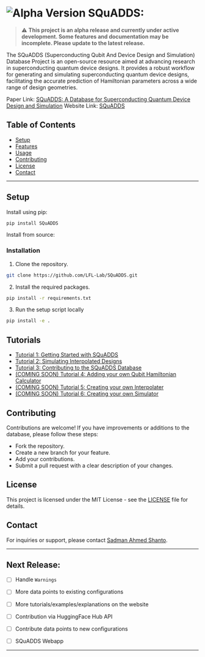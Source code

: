 # ![Alpha Version](https://img.shields.io/badge/Status-Alpha%20Version-yellow) SQuADDS: 

> :warning: **This project is an alpha release and currently under active development. Some features and documentation may be incomplete. Please update to the latest release.**

The SQuADDS (Superconducting Qubit And Device Design and Simulation) Database Project is an open-source resource aimed at advancing research in superconducting quantum device designs. It provides a robust workflow for generating and simulating superconducting quantum device designs, facilitating the accurate prediction of Hamiltonian parameters across a wide range of design geometries.

Paper Link: [SQuADDS: A Database for Superconducting Quantum Device Design and Simulation](https://arxiv.org/pdf/2312.13483.pdf)
Website Link: [SQuADDS](https://lfl-lab.github.io/SQuADDS/)

## Table of Contents

- [Setup](#setup)
- [Features](#features)
- [Usage](#usage)
- [Contributing](#contributing)
- [License](#license)
- [Contact](#contact)

--- 

## Setup

Install using pip:

```bash
pip install SQuADDS
```

Install from source:

### Installation

1. Clone the repository.
```bash
git clone https://github.com/LFL-Lab/SQuADDS.git
```
2. Install the required packages.
```bash
pip install -r requirements.txt
```
3. Run the setup script locally
```bash
pip install -e .
```

## Tutorials
- [Tutorial 1: Getting Started with SQuADDS](https://lfl-lab.github.io/SQuADDS/tutorials/Tutorial-1_getting_started_with_SQuADDS.html)
- [Tutorial 2: Simulating Interpolated Designs](https://lfl-lab.github.io/SQuADDS/tutorials/Tutorial-2_Simulate_interpolated_designs.html)
- [Tutorial 3: Contributing to the SQuADDS Database](https://lfl-lab.github.io/SQuADDS/tutorials/Tutorial-3_Contributing_to_SQuADDS.html)
- [(COMING SOON) Tutorial 4: Adding your own Qubit Hamiltonian Calculator]()
- [(COMING SOON) Tutorial 5: Creating your own Interpolater]()
- [(COMING SOON) Tutorial 6: Creating your own Simulator]()


## Contributing

Contributions are welcome! If you have improvements or additions to the database, please follow these steps:

- Fork the repository.
- Create a new branch for your feature.
- Add your contributions.
- Submit a pull request with a clear description of your changes.

## License

This project is licensed under the MIT License - see the [LICENSE](LICENSE) file for details.


## Contact
For inquiries or support, please contact [Sadman Ahmed Shanto](mailto:shanto@usc.edu).

---

## Next Release:

- [ ] Handle `Warnings`
- [ ] More data points to existing configurations 
- [ ] More tutorials/examples/explanations on the website
- [ ] Contribution via HuggingFace Hub API
- [ ] Contribute data points to new configurations 
- [ ] SQuADDS Webapp


---
